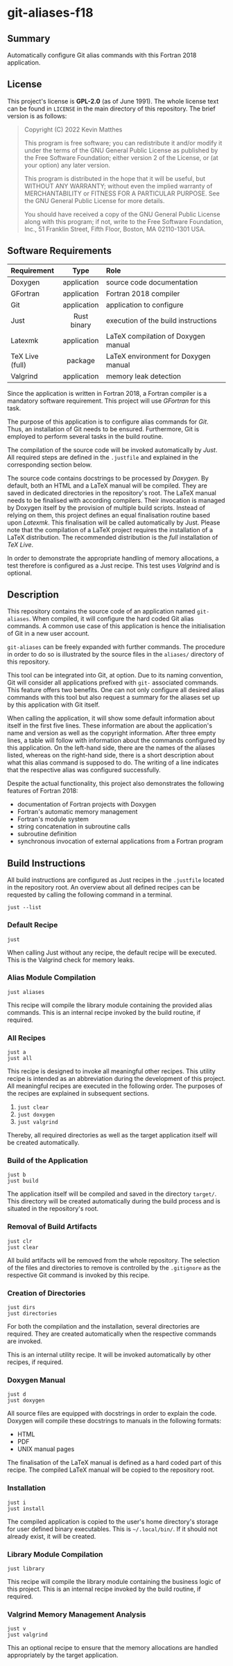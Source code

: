 <!---------------------- GNU General Public License 2.0 ------------------------
--                                                                            --
-- Copyright (C) 2022 Kevin Matthes                                           --
--                                                                            --
-- This program is free software; you can redistribute it and/or modify       --
-- it under the terms of the GNU General Public License as published by       --
-- the Free Software Foundation; either version 2 of the License, or          --
-- (at your option) any later version.                                        --
--                                                                            --
-- This program is distributed in the hope that it will be useful,            --
-- but WITHOUT ANY WARRANTY; without even the implied warranty of             --
-- MERCHANTABILITY or FITNESS FOR A PARTICULAR PURPOSE.  See the              --
-- GNU General Public License for more details.                               --
--                                                                            --
-- You should have received a copy of the GNU General Public License along    --
-- with this program; if not, write to the Free Software Foundation, Inc.,    --
-- 51 Franklin Street, Fifth Floor, Boston, MA 02110-1301 USA.                --
--                                                                            --
------------------------------------------------------------------------------->

<!------------------------------------------------------------------------------
--
--  AUTHOR      Kevin Matthes
--  BRIEF       Important information regarding this project.
--  COPYRIGHT   GPL-2.0
--  DATE        2022
--  FILE        README.md
--  NOTE        See `LICENSE' for full license.
--
------------------------------------------------------------------------------->

# git-aliases-f18

## Summary

Automatically configure Git alias commands with this Fortran 2018 application.

## License

This project's license is **GPL-2.0** (as of June 1991).  The whole license text
can be found in `LICENSE` in the main directory of this repository.  The brief
version is as follows:

> Copyright (C) 2022 Kevin Matthes
>
> This program is free software; you can redistribute it and/or modify
> it under the terms of the GNU General Public License as published by
> the Free Software Foundation; either version 2 of the License, or
> (at your option) any later version.
>
> This program is distributed in the hope that it will be useful,
> but WITHOUT ANY WARRANTY; without even the implied warranty of
> MERCHANTABILITY or FITNESS FOR A PARTICULAR PURPOSE.  See the
> GNU General Public License for more details.
>
> You should have received a copy of the GNU General Public License along
> with this program; if not, write to the Free Software Foundation, Inc.,
> 51 Franklin Street, Fifth Floor, Boston, MA 02110-1301 USA.

## Software Requirements

| Requirement       | Type          | Role                                  |
|:------------------|:-------------:|:--------------------------------------|
| Doxygen           | application   | source code documentation             |
| GFortran          | application   | Fortran 2018 compiler                 |
| Git               | application   | application to configure              |
| Just              | Rust binary   | execution of the build instructions   |
| Latexmk           | application   | LaTeX compilation of Doxygen manual   |
| TeX Live (full)   | package       | LaTeX environment for Doxygen manual  |
| Valgrind          | application   | memory leak detection                 |

Since the application is written in Fortran 2018, a Fortran compiler is a
mandatory software requirement.  This project will use *GFortran* for this task.

The purpose of this application is to configure alias commands for *Git*.  Thus,
an installation of Git needs to be ensured.  Furthermore, Git is employed to
perform several tasks in the build routine.

The compilation of the source code will be invoked automatically by *Just*.  All
required steps are defined in the `.justfile` and explained in the corresponding
section below.

The source code contains docstrings to be processed by *Doxygen*.  By default,
both an HTML and a LaTeX manual will be compiled.  They are saved in dedicated
directories in the repository's root.  The LaTeX manual needs to be finalised
with according compilers.  Their invocation is managed by Doxygen itself by the
provision of multiple build scripts.  Instead of relying on them, this project
defines an equal finalisation routine based upon *Latexmk*.  This finalisation
will be called automatically by Just.  Please note that the compilation of a
LaTeX project requires the installation of a LaTeX distribution.  The
recommended distribution is the *full* installation of *TeX Live*.

In order to demonstrate the appropriate handling of memory allocations, a test
therefore is configured as a Just recipe.  This test uses *Valgrind* and is
optional.

## Description

This repository contains the source code of an application named `git-aliases`.
When compiled, it will configure the hard coded Git alias commands.  A common
use case of this application is hence the initialisation of Git in a new user
account.

`git-aliases` can be freely expanded with further commands.  The procedure in
order to do so is illustrated by the source files in the `aliases/` directory
of this repository.

This tool can be integrated into Git, at option.  Due to its naming convention,
Git will consider all applications prefixed with `git-` associated commands.
This feature offers two benefits.  One can not only configure all desired alias
commands with this tool but also request a summary for the aliases set up by
this application with Git itself.

When calling the application, it will show some default information about itself
in the first five lines.  These information are about the application's name and
version as well as the copyright information.  After three empty lines, a table
will follow with information about the commands configured by this application.
On the left-hand side, there are the names of the aliases listed, whereas on the
right-hand side, there is a short description about what this alias command is
supposed to do.  The writing of a line indicates that the respective alias was
configured successfully.

Despite the actual functionality, this project also demonstrates the following
features of Fortran 2018:

* documentation of Fortran projects with Doxygen
* Fortran's automatic memory management
* Fortran's module system
* string concatenation in subroutine calls
* subroutine definition
* synchronous invocation of external applications from a Fortran program

## Build Instructions

All build instructions are configured as Just recipes in the `.justfile` located
in the repository root.  An overview about all defined recipes can be requested
by calling the following command in a terminal.

```
just --list
```

### Default Recipe

```
just
```

When calling Just without any recipe, the default recipe will be executed.  This
is the Valgrind check for memory leaks.

### Alias Module Compilation

```
just aliases
```

This recipe will compile the library module containing the provided alias
commands.  This is an internal recipe invoked by the build routine, if required.

### All Recipes

```
just a
just all
```

This recipe is designed to invoke all meaningful other recipes.  This utility
recipe is intended as an abbreviation during the development of this project.
All meaningful recipes are executed in the following order.  The purposes of
the recipes are explained in subsequent sections.

1. `just clear`
2. `just doxygen`
3. `just valgrind`

Thereby, all required directories as well as the target application itself will
be created automatically.

### Build of the Application

```
just b
just build
```

The application itself will be compiled and saved in the directory `target/`.
This directory will be created automatically during the build process and is
situated in the repository's root.

### Removal of Build Artifacts

```
just clr
just clear
```

All build artifacts will be removed from the whole repository.  The selection of
the files and directories to remove is controlled by the `.gitignore` as the
respective Git command is invoked by this recipe.

### Creation of Directories

```
just dirs
just directories
```

For both the compilation and the installation, several directories are required.
They are created automatically when the respective commands are invoked.

This is an internal utility recipe.  It will be invoked automatically by other
recipes, if required.

### Doxygen Manual

```
just d
just doxygen
```

All source files are equipped with docstrings in order to explain the code.
Doxygen will compile these docstrings to manuals in the following formats:

* HTML
* PDF
* UNIX manual pages

The finalisation of the LaTeX manual is defined as a hard coded part of this
recipe.  The compiled LaTeX manual will be copied to the repository root.

### Installation

```
just i
just install
```

The compiled application is copied to the user's home directory's storage for
user defined binary executables.  This is `~/.local/bin/`.  If it should not
already exist, it will be created.

### Library Module Compilation

```
just library
```

This recipe will compile the library module containing the business logic of
this project.  This is an internal recipe invoked by the build routine, if
required.

### Valgrind Memory Management Analysis

```
just v
just valgrind
```

This an optional recipe to ensure that the memory allocations are handled
appropriately by the target application.

<!----------------------------------------------------------------------------->
